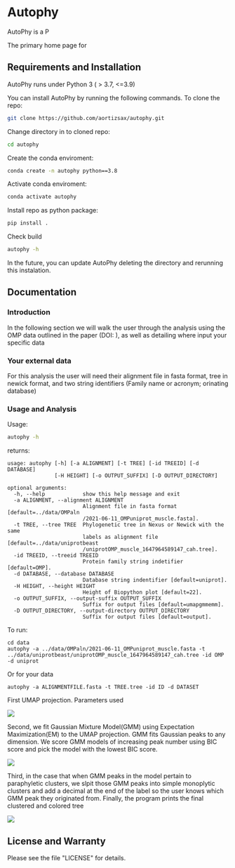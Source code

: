 # Autophy

AutoPhy is a P


The primary home page for 

## Requirements and Installation

AutoPhy runs under Python 3 ( > 3.7, <=3.9)

You can install AutoPhy by running the following commands. To clone the repo:
```bash
git clone https://github.com/aortizsax/autophy.git
```

Change directory in to cloned repo:

```bash
cd autophy
```

Create the conda enviroment:

```bash
conda create -n autophy python==3.8
```

Activate conda enviroment:

```bash
conda activate autophy
```

Install repo as python package:

```bash
pip install .
```

Check build

```bash
autophy -h
```

In the future, you can update AutoPhy deleting the directory and rerunning this instalation. 

## Documentation

### Introduction
In the following section we will walk the user through the analysis using the OMP data outlined in the paper (DOI: ), as well as detailing where input your specific data  

### Your external data
For this analysis the user will need their alignment file in fasta format, tree in newick format, and two string identifiers (Family name or acronym; orinating database)


### Usage and Analysis

Usage:
```bash
autophy -h
```
returns:
```{bash}
usage: autophy [-h] [-a ALIGNMENT] [-t TREE] [-id TREEID] [-d DATABASE]
               [-H HEIGHT] [-o OUTPUT_SUFFIX] [-D OUTPUT_DIRECTORY]

optional arguments:
  -h, --help            show this help message and exit
  -a ALIGNMENT, --alignment ALIGNMENT
                        Alignment file in fasta format [default=../data/OMPaln
                        /2021-06-11_OMPuniprot_muscle.fasta].
  -t TREE, --tree TREE  Phylogenetic tree in Nexus or Newick with the same
                        labels as alignment file [default=../data/uniprotbeast
                        /uniprotOMP_muscle_1647964589147_cah.tree].
  -id TREEID, --treeid TREEID
                        Protein family string indetifier [default=OMP].
  -d DATABASE, --database DATABASE
                        Database string indentifier [default=uniprot].
  -H HEIGHT, --height HEIGHT
                        Height of Biopython plot [default=22].
  -o OUTPUT_SUFFIX, --output-suffix OUTPUT_SUFFIX
                        Suffix for output files [default=umapgmmemm].
  -D OUTPUT_DIRECTORY, --output-directory OUTPUT_DIRECTORY
                        Suffix for output files [default=output].
```

To run:
```{bash}
cd data
autophy -a ../data/OMPaln/2021-06-11_OMPuniprot_muscle.fasta -t ../data/uniprotbeast/uniprotOMP_muscle_1647964589147_cah.tree -id OMP -d uniprot
```
Or for your data
```{bash}
autophy -a ALIGNMENTFILE.fasta -t TREE.tree -id ID -d DATASET 
```

First UMAP projection. Parameters used 

![](./output/2023-03-28_10_ogUMAPproguniprotOMP_precomputed.svg)

Second, we fit Gaussian Mixture Model(GMM) using Expectation Maximization(EM) to the UMAP projection. GMM fits Gaussian peaks to any dimension. We score GMM models of increasing peak number using BIC score and pick the model with the lowest BIC score.

![](./output/2023-03-28_10_GMMsweep_uniprotOMP_precomputed.svg)


Third, in the case that when GMM peaks in the model pertain to paraphyletic clusters, we slpit those GMM peaks into simple monoplytic clusters and add a decimal at the end of the label so the user knows which GMM peak they originated from. Finally, the program prints the final clustered and colored tree 

![](./output/2023-03-28_10_EMClust_uniprotOMP_precomputed_coloredtree.svg)


## License and Warranty
Please see the file "LICENSE" for details.

